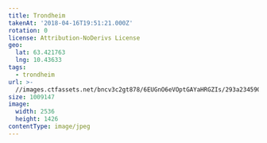 ```yaml
---
title: Trondheim
takenAt: '2018-04-16T19:51:21.000Z'
rotation: 0
license: Attribution-NoDerivs License
geo:
  lat: 63.421763
  lng: 10.43633
tags:
  - trondheim
url: >-
  //images.ctfassets.net/bncv3c2gt878/6EUGnO6eVOptGAYaHRGZIs/293a2345907b1afb72730f7519cf4d0d/trondheim_40814890815_o
size: 1009147
image:
  width: 2536
  height: 1426
contentType: image/jpeg
---
```



